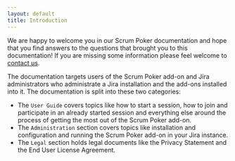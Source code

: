 ```yaml
---
layout: default
title: Introduction
---
```


We are happy to welcome you in our Scrum Poker documentation and hope that you find answers to the questions that brought you to this documentation!
If you are missing some information please feel welcome to <a href="mailto:stefan.glase@googlemail.com">contact us</a>.

The documentation targets users of the Scrum Poker add-on and Jira administrators who administrate a Jira installation and the add-ons installed into it.
The documentation is split into these two categories:

* The `User Guide` covers topics like how to start a session, how to join and participate in an already started session and everything else around the process of getting the most out of the Scrum Poker add-on.
* The `Administration` section covers topics like installation and configuration and running the Scrum Poker add-on in your Jira instance.
* The `Legal` section holds legal documents like the Privacy Statement and the End User License Agreement.
